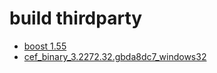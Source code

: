 
# build thirdparty
+ [boost 1.55](http://www.boost.org/)
+ [cef_binary_3.2272.32.gbda8dc7_windows32](https://bitbucket.org/chromiumembedded/cef)
